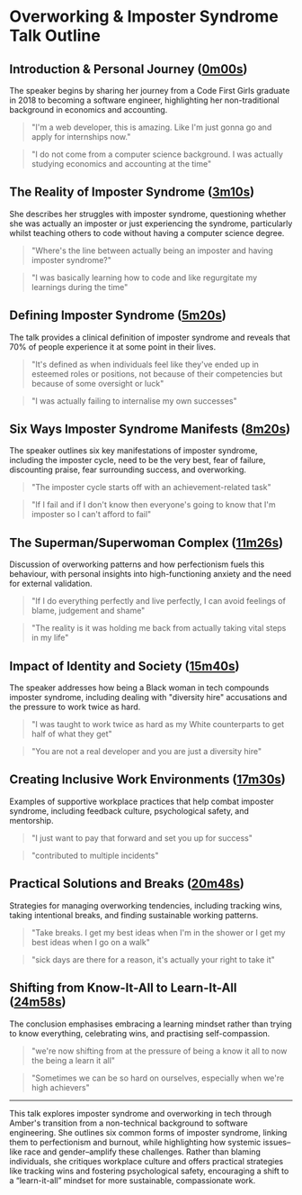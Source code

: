 # Overworking & Imposter Syndrome Talk Outline

## Introduction & Personal Journey ([0m00s](https://youtu.be/8wZ9Y2OGNgk&t=0s))

The speaker begins by sharing her journey from a Code First Girls graduate in 2018 to becoming a software engineer, highlighting her non-traditional background in economics and accounting.

> "I'm a web developer, this is amazing. Like I'm just gonna go and apply for internships now."

> "I do not come from a computer science background. I was actually studying economics and accounting at the time"

## The Reality of Imposter Syndrome ([3m10s](https://youtu.be/8wZ9Y2OGNgk&t=190s))

She describes her struggles with imposter syndrome, questioning whether she was actually an imposter or just experiencing the syndrome, particularly whilst teaching others to code without having a computer science degree.

> "Where's the line between actually being an imposter and having imposter syndrome?"

> "I was basically learning how to code and like regurgitate my learnings during the time"

## Defining Imposter Syndrome ([5m20s](https://youtu.be/8wZ9Y2OGNgk&t=320s))

The talk provides a clinical definition of imposter syndrome and reveals that 70% of people experience it at some point in their lives.

> "It's defined as when individuals feel like they've ended up in esteemed roles or positions, not because of their competencies but because of some oversight or luck"

> "I was actually failing to internalise my own successes"

## Six Ways Imposter Syndrome Manifests ([8m20s](https://youtu.be/8wZ9Y2OGNgk&t=500s))

The speaker outlines six key manifestations of imposter syndrome, including the imposter cycle, need to be the very best, fear of failure, discounting praise, fear surrounding success, and overworking.

> "The imposter cycle starts off with an achievement-related task"

> "If I fail and if I don't know then everyone's going to know that I'm imposter so I can't afford to fail"

## The Superman/Superwoman Complex ([11m26s](https://youtu.be/8wZ9Y2OGNgk&t=686s))

Discussion of overworking patterns and how perfectionism fuels this behaviour, with personal insights into high-functioning anxiety and the need for external validation.

> "If I do everything perfectly and live perfectly, I can avoid feelings of blame, judgement and shame"

> "The reality is it was holding me back from actually taking vital steps in my life"

## Impact of Identity and Society ([15m40s](https://youtu.be/8wZ9Y2OGNgk&t=940s))

The speaker addresses how being a Black woman in tech compounds imposter syndrome, including dealing with "diversity hire" accusations and the pressure to work twice as hard.

> "I was taught to work twice as hard as my White counterparts to get half of what they get"

> "You are not a real developer and you are just a diversity hire"

## Creating Inclusive Work Environments ([17m30s](https://youtu.be/8wZ9Y2OGNgk&t=1050s))

Examples of supportive workplace practices that help combat imposter syndrome, including feedback culture, psychological safety, and mentorship.

> "I just want to pay that forward and set you up for success"

> "contributed to multiple incidents"

## Practical Solutions and Breaks ([20m48s](https://youtu.be/8wZ9Y2OGNgk&t=1248s))

Strategies for managing overworking tendencies, including tracking wins, taking intentional breaks, and finding sustainable working patterns.

> "Take breaks. I get my best ideas when I'm in the shower or I get my best ideas when I go on a walk"

> "sick days are there for a reason, it's actually your right to take it"

## Shifting from Know-It-All to Learn-It-All ([24m58s](https://youtu.be/8wZ9Y2OGNgk&t=1498s))

The conclusion emphasises embracing a learning mindset rather than trying to know everything, celebrating wins, and practising self-compassion.

> "we're now shifting from at the pressure of being a know it all to now the being a learn it all"

> "Sometimes we can be so hard on ourselves, especially when we're high achievers"

---

This talk explores imposter syndrome and overworking in tech through Amber's transition from a non-technical background to software engineering. She outlines six common forms of imposter syndrome, linking them to perfectionism and burnout, while highlighting how systemic issues–like race and gender–amplify these challenges. Rather than blaming individuals, she critiques workplace culture and offers practical strategies like tracking wins and fostering psychological safety, encouraging a shift to a “learn-it-all” mindset for more sustainable, compassionate work.